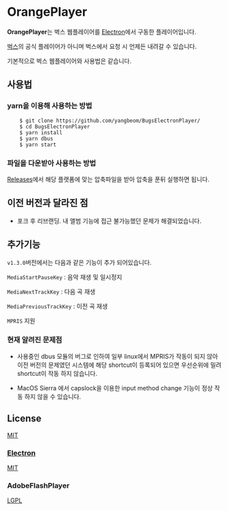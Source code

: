 # OrangePlayer

**OrangePlayer**는 벅스 웹플레이어를 [Electron](https://github.com/electron/electron)에서 구동한 플레이어입니다.

[벅스](http://www.bugs.co.kr)의 공식 플레이어가 아니며 벅스에서 요청 시 언제든 내려갈 수 있습니다.

기본적으로 벅스 웹플레이어와 사용법은 같습니다.


## 사용법
### yarn을 이용해 사용하는 방법

```
    $ git clone https://github.com/yangbeom/BugsElectronPlayer/
    $ cd BugsElectronPlayer
    $ yarn install
    $ yarn dbus
    $ yarn start
```

### 파일을 다운받아 사용하는 방법

[Releases](https://github.com/yangbeom/BugsElectronPlayer/releases/)에서 해당 플랫폼에 맞는 압축파일을 받아 압축을 푼뒤 실행하면 됩니다.

## 이전 버전과 달라진 점

- 포크 후 리브랜딩. 내 앨범 기능에 접근 불가능했던 문제가 해결되었습니다.

## 추가기능

`v1.3.0`버전에서는 다음과 같은 기능이 추가 되어있습니다.

`MediaStartPauseKey` : 음악 재생 및 일시정지

`MediaNextTrackKey` : 다음 곡 재생

`MediaPreviousTrackKey` : 이전 곡 재생

`MPRIS` 지원

### 현재 알려진 문제점

- 사용중인 dbus 모듈의 버그로 인하여 일부 linux에서 MPRIS가 작동이 되지 않아
이전 버전의 문제였던 시스템에 해당 shortcut이 등록되어 있으면 우선순위에 밀려
shortcut이 작동 하지 않습니다.

- MacOS Sierra 에서 capslock을 이용한 input method change 기능이 정상 작동 하지
    않을 수 있습니다.

## License

[MIT](./LICENSES/LICENSE)

### [Electron](https://github.com/electron/electron)
[MIT](./LICENSES/ElectronLicense)

### AdobeFlashPlayer
[LGPL](./LICENSES/AdobeFlashPlayerLicense)
